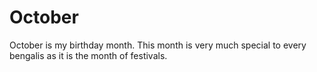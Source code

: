 # October
October is my birthday month.
This month is very much special to every bengalis as it is the month of festivals.
